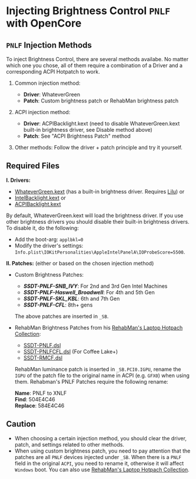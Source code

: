 # Injecting Brightness Control `PNLF` with OpenCore

## `PNLF` Injection Methods

To inject Brightness Control, there are several methods availabe. No matter which one you chose, all of them require a combination of a Driver and a corresponding ACPI Hotpatch to work.

1. Common injection method:

	- **Driver**: WhateverGreen
	- **Patch**: Custom brightness patch or RehabMan brightness patch

2. ACPI injection method:

	- **Driver**: ACPIBacklight.kext (need to disable WhateverGreen.kext built-in brightness driver, see Disable method above)
	- **Patch**: See "ACPI Brightness Patch" method

3. Other methods: Follow the driver + patch principle and try it yourself.

## Required Files
**I. Drivers:**

- [WhateverGreen.kext](https://github.com/acidanthera/WhateverGreen/releases) (has a built-in brightness driver. Requires [Lilu](https://github.com/acidanthera/Lilu/releases)) or
- [IntelBacklight.kext](https://bitbucket.org/RehabMan/os-x-intel-backlight/src/master/) or
- [ACPIBacklight.kext](https://bitbucket.org/RehabMan/os-x-acpi-backlight/src/master/)

By default, WhateverGreen.kext will load the brightness driver. If you use other brightness drivers you should disable their built-in brightness drivers. To disable it, do the following:

- Add the boot-arg: `applbkl=0`
- Modify the driver's settings: `Info.plist\IOKitPersonalities\AppleIntelPanelA\IOProbeScore=5500`.

**II. Patches:** (either or based on the chosen injection method)

  - Custom Brightness Patches:

    - ***SSDT-PNLF-SNB_IVY***: For 2nd and 3rd Gen Intel Machines
    - ***SSDT-PNLF-Haswell_Broadwell***: For 4th and 5th Gen
    - ***SSDT-PNLF-SKL_KBL***: 6th and 7th Gen
    - ***SSDT-PNLF-CFL***: 8th+ gens

    The above patches are inserted in `_SB`.

  - RehabMan Brightness Patches from his [RehabMan's Laptop Hotpach Collection](https://github.com/RehabMan/OS-X-Clover-Laptop-Config/tree/master/hotpatch):
  
    - [SSDT-PNLF.dsl](https://github.com/RehabMan/OS-X-Clover-Laptop-Config/blob/master/hotpatch/SSDT-PNLF.dsl) 
    - [SSDT-PNLFCFL.dsl](https://github.com/RehabMan/OS-X-Clover-Laptop-Config/blob/master/hotpatch/SSDT-PNLFCFL.dsl) (For Coffee Lake+)
    - [SSDT-RMCF.dsl](https://github.com/RehabMan/OS-X-Clover-Laptop-Config/blob/master/hotpatch/SSDT-RMCF.dsl)
  
	RehabMan luminance patch is inserted in `_SB.PCI0.IGPU`, rename the `IGPU` of the patch file to the original name in ACPI (e.g. `GFX0`) when using them. Rehabman's PNLF Patches require the following rename:

	**Name**: PNLF to XNLF  
	**Find**: 504E4C46  
	**Replace**: 584E4C46

## Caution

- When choosing a certain injection method, you should clear the driver, patch, and settings related to other methods.
- When using custom brightness patch, you need to pay attention that the patches are all `PNLF` devices injected under `_SB`. When there is a `PNLF` field in the original `ACPI`, you need to rename it, otherwise it will affect `Windows` boot. You can also use [RehabMan's Laptop Hotpach Collection](https://github.com/RehabMan/OS-X-Clover-Laptop-Config/tree/master/hotpatch). 
